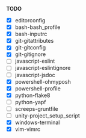 **TODO**

* [x] editorconfig
* [x] bash-bash_profile
* [x] bash-inputrc
* [x] git-gitattributes
* [x] git-gitconfig
* [x] git-gitignore
* [ ] javascript-eslint
* [ ] javascript-eslintignore
* [ ] javascript-jsdoc
* [x] powershell-ohmyposh
* [x] powershell-profile
* [x] python-flake8
* [ ] python-yapf
* [ ] screeps-gruntfile
* [ ] unity-project_setup_script
* [x] windows-terminal 
* [x] vim-vimrc
